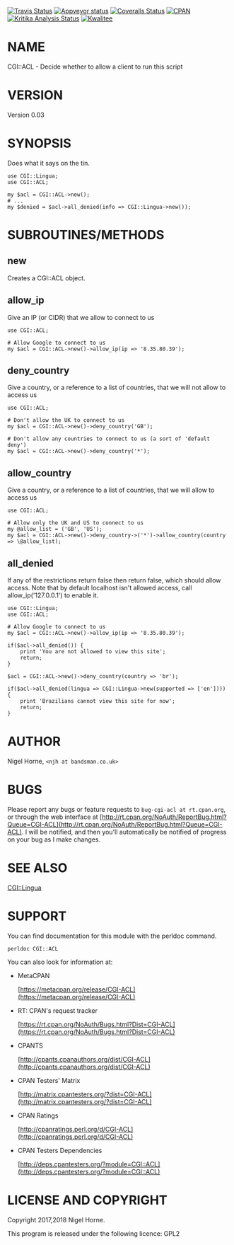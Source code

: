 [![Travis Status](https://travis-ci.org/nigelhorne/CGI-ACL.svg?branch=master)](https://travis-ci.org/nigelhorne/CGI-ACL)
[![Appveyor status](https://ci.appveyor.com/api/projects/status/5wa2lsb6c86x9jp0?svg=true)](https://ci.appveyor.com/project/nigelhorne/cgi-acl)
[![Coveralls Status](https://coveralls.io/repos/github/nigelhorne/CGI-ACL/badge.svg?branch=master)](https://coveralls.io/github/nigelhorne/CGI-ACL?branch=master)
[![CPAN](https://img.shields.io/cpan/v/CGI-ACL.svg)](http://search.cpan.org/~nhorne/CGI-ACL/)
[![Kritika Analysis Status](https://kritika.io/users/nigelhorne/repos/5642353356298438/heads/master/status.svg)](https://kritika.io/users/nigelhorne/repos/5642353356298438/heads/master/)
[![Kwalitee](https://cpants.cpanauthors.org/dist/CGI-ACL.png)](http://cpants.cpanauthors.org/dist/CGI-ACL)

# NAME

CGI::ACL - Decide whether to allow a client to run this script

# VERSION

Version 0.03

# SYNOPSIS

Does what it says on the tin.

    use CGI::Lingua;
    use CGI::ACL;

    my $acl = CGI::ACL->new();
    # ...
    my $denied = $acl->all_denied(info => CGI::Lingua->new());

# SUBROUTINES/METHODS

## new

Creates a CGI::ACL object.

## allow\_ip

Give an IP (or CIDR) that we allow to connect to us

    use CGI::ACL;

    # Allow Google to connect to us
    my $acl = CGI::ACL->new()->allow_ip(ip => '8.35.80.39');

## deny\_country

Give a country, or a reference to a list of countries, that we will not allow to access us

    use CGI::ACL;

    # Don't allow the UK to connect to us
    my $acl = CGI::ACL->new()->deny_country('GB');

    # Don't allow any countries to connect to us (a sort of 'default deny')
    my $acl = CGI::ACL->new()->deny_country('*');

## allow\_country

Give a country, or a reference to a list of countries, that we will allow to access us

    use CGI::ACL;

    # Allow only the UK and US to connect to us
    my @allow_list = ('GB', 'US');
    my $acl = CGI::ACL->new()->deny_country->('*')->allow_country(country => \@allow_list);

## all\_denied

If any of the restrictions return false then return false, which should allow access.
Note that by default localhost isn't allowed access, call allow\_ip('127.0.0.1') to enable it.

    use CGI::Lingua;
    use CGI::ACL;

    # Allow Google to connect to us
    my $acl = CGI::ACL->new()->allow_ip(ip => '8.35.80.39');

    if($acl->all_denied()) {
        print 'You are not allowed to view this site';
        return;
    }

    $acl = CGI::ACL->new()->deny_country(country => 'br');

    if($acl->all_denied(lingua => CGI::Lingua->new(supported => ['en']))) {
        print 'Brazilians cannot view this site for now';
        return;
    }

# AUTHOR

Nigel Horne, `<njh at bandsman.co.uk>`

# BUGS

Please report any bugs or feature requests to `bug-cgi-acl at rt.cpan.org`,
or through the web interface at
[http://rt.cpan.org/NoAuth/ReportBug.html?Queue=CGI-ACL](http://rt.cpan.org/NoAuth/ReportBug.html?Queue=CGI-ACL).
I will be notified, and then you'll
automatically be notified of progress on your bug as I make changes.

# SEE ALSO

[CGI::Lingua](https://metacpan.org/pod/CGI%3A%3ALingua)

# SUPPORT

You can find documentation for this module with the perldoc command.

    perldoc CGI::ACL

You can also look for information at:

- MetaCPAN

    [https://metacpan.org/release/CGI-ACL](https://metacpan.org/release/CGI-ACL)

- RT: CPAN's request tracker

    [https://rt.cpan.org/NoAuth/Bugs.html?Dist=CGI-ACL](https://rt.cpan.org/NoAuth/Bugs.html?Dist=CGI-ACL)

- CPANTS

    [http://cpants.cpanauthors.org/dist/CGI-ACL](http://cpants.cpanauthors.org/dist/CGI-ACL)

- CPAN Testers' Matrix

    [http://matrix.cpantesters.org/?dist=CGI-ACL](http://matrix.cpantesters.org/?dist=CGI-ACL)

- CPAN Ratings

    [http://cpanratings.perl.org/d/CGI-ACL](http://cpanratings.perl.org/d/CGI-ACL)

- CPAN Testers Dependencies

    [http://deps.cpantesters.org/?module=CGI::ACL](http://deps.cpantesters.org/?module=CGI::ACL)

# LICENSE AND COPYRIGHT

Copyright 2017,2018 Nigel Horne.

This program is released under the following licence: GPL2
